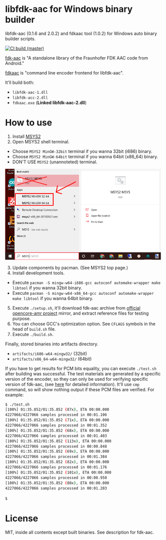 # libfdk-aac for Windows binary builder

libfdk-aac (0.1.6 and 2.0.2) and fdkaac tool (1.0.2) for Windows auto binary builder scripts.

[![CI build (master)](https://github.com/kekyo/fdk-aac-win32-builder/workflows/Build/badge.svg?branch=master)](https://github.com/kekyo/fdk-aac-win32-builder/actions?query=branch%3Amaster)

[fdk-aac](https://github.com/mstorsjo/fdk-aac) is "A standalone library of the Fraunhofer FDK AAC code from Android."

[fdkaac](https://github.com/nu774/fdkaac) is "command line encoder frontend for libfdk-aac".

It'll build both:

* `libfdk-aac-1.dll`
* `libfdk-acc-2.dll`
* `fdkaac.exe` (**Linked libfdk-aac-2.dll**)

# How to use

1. Install [MSYS2](http://www.msys2.org/)
2. Open MSYS2 shell terminal.
  * Choose `MSYS2 MinGW-32bit` terminal if you wanna 32bit (i686) binary.
  * Choose `MSYS2 MinGW-64bit` terminal if you wanna 64bit (x86_64) binary.
  * DON'T USE `MSYS2` (unannoteted) terminal.
  
  ![Terminals](Images/terminals.png)
  
3. Update components by pacman. (See MSYS2 top page.)
4. Install development tools.
  * Execute `pacman -S mingw-w64-i686-gcc autoconf automake-wrapper make libtool` if you wanna 32bit binary.
  * Execute `pacman -S mingw-w64-x86_64-gcc autoconf automake-wrapper make libtool` if you wanna 64bit binary.
5. Execute `./setup.sh`, it'll download fdk-aac archive from [official opencore-amr project](https://sourceforge.net/projects/opencore-amr/) mirror, and extract reference files for testing purpose.
6. You can choose GCC's optimization option. See `CFLAGS` symbols in the head of `build.sh` file.
7. Execute `./build.sh`.

Finally, stored binaries into artifacts directory.
  * `artifacts/i686-w64-mingw32/` (32bit)
  * `artifacts/x86_64-w64-mingw32/` (64bit)

If you have to get results for PCM bits equality, you can execute `./test.sh` after building was successful. The test materials are generated by a specific version of the encoder, so they can only be used for verifying specific version of fdk-aac,  (see [here](./test-materials/README.md) for detailed information). It'll use `cmp` command, so will show nothing output if these PCM files are verified. For example:

```sh
$ ./test.sh
[100%] 01:35.852/01:35.852 (87x), ETA 00:00.000
4227066/4227066 samples processed in 00:01.106
[100%] 01:35.852/01:35.852 (71x), ETA 00:00.000
4227066/4227066 samples processed in 00:01.352
[100%] 01:35.852/01:35.852 (68x), ETA 00:00.000
4227066/4227066 samples processed in 00:01.403
[100%] 01:35.852/01:35.852 (113x), ETA 00:00.000
4227066/4227066 samples processed in 00:00.848
[100%] 01:35.852/01:35.852 (69x), ETA 00:00.000
4227066/4227066 samples processed in 00:01.384
[100%] 01:35.852/01:35.852 (82x), ETA 00:00.000
4227066/4227066 samples processed in 00:01.176
[100%] 01:35.852/01:35.852 (101x), ETA 00:00.000
4227066/4227066 samples processed in 00:00.950
[100%] 01:35.852/01:35.852 (80x), ETA 00:00.000
4227066/4227066 samples processed in 00:01.203

$
```

# License

MIT, inside all contents except built binaries. See description for fdk-aac.
